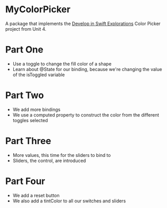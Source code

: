 # MyColorPicker

A package that implements the [Develop in Swift Explorations](http://apple.co/developinswiftexplorations) Color Picker project from Unit 4.

 # Part One
*  Use a toggle to change the fill color of a shape
* Learn about @State for our binding, because we're changing the value of the isToggled variable

 # Part Two
* We add more bindings
* We use a computed property to construct the color from the different toggles selected

 # Part Three
 * More values, this time for the sliders to bind to
 * Sliders, the control, are introduced

 # Part Four
 * We add a reset button
 * We also add a tintColor to all our switches and sliders
